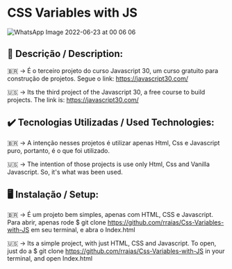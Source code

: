 # CSS Variables with JS

![WhatsApp Image 2022-06-23 at 00 06 06](https://user-images.githubusercontent.com/102614133/175198726-eb50777d-4b31-4303-820f-c9addd0fec93.jpeg)


## 📰 Descrição / Description:

🇧🇷 -> É o terceiro projeto do curso Javascript 30, um curso gratuito para construção de projetos. Segue o link: https://javascript30.com/

🇺🇸 -> Its the third project of the Javascript 30, a free course to build projects. The link is: https://javascript30.com/ 


## ✔️ Tecnologias Utilizadas / Used Technologies:

🇧🇷 -> A intenção nesses projetos é utilizar apenas Html, Css e Javascript puro, portanto, é o que foi utilizado.

🇺🇸 -> The intention of those projects is use only Html, Css and Vanilla Javascript. So, it's what was been used.


## 🖥️ Instalação / Setup:

🇧🇷 -> É um projeto bem simples, apenas com HTML, CSS e Javascript. Para abrir, apenas rode $ git clone https://github.com/rraias/Css-Variables-with-JS em seu terminal, e abra o Index.html

🇺🇸 -> Its a simple project, with just HTML, CSS and Javascript. To open, just do a $ git clone https://github.com/rraias/Css-Variables-with-JS in your terminal, and open Index.html
